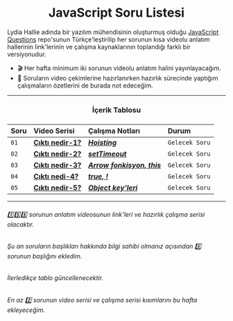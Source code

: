 <h1 align="center">JavaScript Soru Listesi</h1>
<p>
Lydia Hallie adında bir yazılım mühendisinin oluşturmuş olduğu <a href="https://github.com/lydiahallie/javascript-questions">JavaScript Questions</a> repo'sunun Türkçe'leştirilip her sorunun kısa videolu anlatım hallerinin link'lerinin ve çalışma kaynaklarının toplandığı farklı bir versiyonudur.
</p>

- :clapper: Her hafta minimum iki sorunun videolu anlatım halini yayınlayacağım.
- :pencil: Soruların video çekimlerine hazırlanırken hazırlık sürecinde yaptığım çalışmaların özetlerini de burada not edeceğim.

<hr/>

<h3 align="center"> İçerik Tablosu <h3>

| Soru | Video Serisi                | Çalışma Notları                | Durum     
| :-------- | :------------------------- | :------------------------- | :------- 
| `01` |  **[Çıktı nedir-1?](https://www.youtube.com/c/OzanTekin)** | ***[Hoisting](https://github.com/ozantekin/javascript-sorular/tree/main/Sorular/01_Cikti_Nedir)*** | `Gelecek Soru` 
| `02` | **[Çıktı nedir-2?](https://www.youtube.com/c/OzanTekin)** | ***[setTimeout](https://github.com/ozantekin/javascript-sorular/tree/main/Sorular/02-Cikti_Nedir)*** | `Gelecek Soru`
| `03` |  **[Çıktı nedir-3?](https://www.youtube.com/c/OzanTekin)** | ***[Arrow fonkisyon, this](#)*** | `Gelecek Soru`
| `04` | **[Çıktı nedi-4?](https://www.youtube.com/c/OzanTekin)** | ***[true, !](#)*** | `Gelecek Soru`
| `05` |  **[Çıktı nedir-5?](https://www.youtube.com/c/OzanTekin)** | ***[Object key'leri](#)*** | `Gelecek Soru`

<hr/>

###### :one::five::five: sorunun anlatım videosunun link'leri ve hazırlık çalışma serisi olacaktır. 
###### Şu an soruların başlıkları hakkında bilgi sahibi olmanız açısından :five: sorunun başlığını ekledim. 
###### İlerledikçe tablo güncellenecektir.
###### En az :two: sorunun video serisi ve çalışma serisi kısımlarını bu hafta ekleyeceğim. 